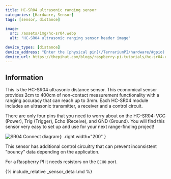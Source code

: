 ```yaml
---
title: HC-SR04 ultrasonic ranging sensor
categories: [Hardware, Sensor]
tags: [sensor, distance]

image:
  src: /assets/img/hc-sr04.webp
  alt: "HC-SR04 ultrasonic ranging sensor header image"

device_types: [distance]
device_address: "Enter the [physical pin](/TerrariumPI/hardware/#gpio) number where the `trigger` and `echo` pins are connected in that order<br />Ex: `27,23`"
device_url: https://thepihut.com/blogs/raspberry-pi-tutorials/hc-sr04-ultrasonic-range-sensor-on-the-raspberry-pi
---
```


## Information
This is the HC-SR04 ultrasonic distance sensor. This economical sensor provides 2cm to 400cm of non-contact measurement functionality with a ranging accuracy that can reach up to 3mm. Each HC-SR04 module includes an ultrasonic transmitter, a receiver and a control circuit.

There are only four pins that you need to worry about on the HC-SR04: VCC (Power), Trig (Trigger), Echo (Receive), and GND (Ground). You will find this sensor very easy to set up and use for your next range-finding project!

![SR04 Connect diagram](/assets/img/SR04-connect.webp){: .right width="200" }

This sensor has additional control circuitry that can prevent inconsistent "bouncy" data depending on the application.

For a Raspberry PI it needs resistors on the `ECHO` port.

{% include_relative _sensor_detail.md %}